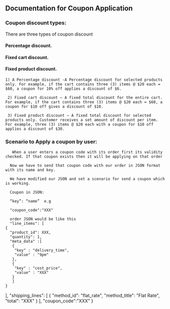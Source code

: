 ## Documentation for Coupon Application
### Coupon discount types:
There are three types of coupon discount
   #### Percentage discount.
   #### Fixed cart discount.  
   #### Fixed product discount.  
     
    1) A Percentage discount -A Percentage discount for selected products only. For example, if the cart contains three (3) items @ $20 each = $60, a coupon for 10% off applies a discount of $6. 

     2) Fixed cart discount – A fixed total discount for the entire cart. For example, if the cart contains three (3) items @ $20 each = $60, a coupon for $10 off gives a discount of $10. 

     3) Fixed product discount – A fixed total discount for selected products only. Customer receives a set amount of discount per item. For example, three (3) items @ $20 each with a coupon for $10 off applies a discount of $30. 
 ### Scenario to Apply a coupon by user:    
       When a user enters a coupon code with its order first its validity checked. If that coupon exists then it will be applying on that order 

      Now we have to send that coupon code with our order in JSON format with its name and key. 

      We have modified our JSON and set a scenario for send a coupon which is working. 

      Coupon in JSON: 

      “key”: “name”  e.g 

      "coupon_code":"XXX" 
      
      order JSON would be like this
      "line_items": [
    {
      "product_id": XXX,
      "quantity": 1,
      "meta_data" :[
       {
        "key" : "delivery_time",
        "value" : "9pm"
       },
       {
        "key" : "cost_price",
        "value" : "XXX"
       }
       ]
    }
  ],
  "shipping_lines": [
    {
      "method_id": "flat_rate",
      "method_title": "Flat Rate",
      "total": "XXX"
    }
  ],
  "coupon_code":"XXX"
}




 
